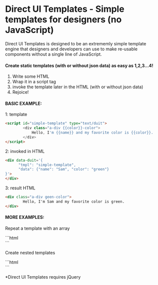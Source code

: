 
# Direct UI Templates - Simple templates for designers (no JavaScript)

<p>Direct UI Templates is designed to be an extrememly simple template engine that designers and developers can use to make re-usable components without a single line of JavaScript.</p>

<h4>Create static templates (with or without json data) as easy as 1,2,3...4! </h4>

<ol>
<li>Write some HTML</li>
<li>Wrap it in a script tag</li>
<li>invoke the template later in the HTML (with or without json data)</li>
<li>Rejoice!</li>
</ol>

<h4>BASIC EXAMPLE:</h4>

1: template
```html
<script id="simple-template" type="text/duit">
        <div class="a-div {{color}}-color">
            Hello, I'm {{name}} and my favorite color is {{color}}.
        </div>
</script>
```

2: invoked in HTML
```html
<div data-duit='{
      "tmpl": "simple-template",
      "data": {"name": "Sam", "color": "green"}
}'>
</div>
```

3: result HTML
```html
<div class="a-div geen-color">
        Hello, I'm Sam and my favorite color is green.
</div>
```

<h4>MORE EXAMPLES:</h4>

<p>Repeat a template with an array</p>
```html
<div data-duit='{
    "tmpl": "simple-template",
    "data": [
        {"name": "Sam", "color": "green"},
        {"name": "Joe", "color": "red"}
    ]
}'>
</div>
```
<p>Create nested templates</p>
```html
<script id="parent-template" type="text/duit">
        <div>Please state your {{info}} and your favorite color:</div>
        <div class="quote">
                <!-- duit-placeholder my-placeholder -->
        </div>
        <div>Thank you</div>
</script>

<div data-duit='{
        "tmpl": "parent-template",
        "data": {
            "info": "name",
            "duit-placeholder": {
                "target": "my-placeholder",
                "tmpl": "simple-template",
                "data": {
                    "name": "Sam",
                    "color": "green"
                }
            }
        }
}'>
</div>
```
</pre>

<p>*Direct UI Templates requires jQuery</p>
